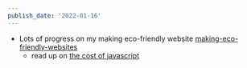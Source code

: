 ```yaml
---
publish_date: '2022-01-16'
---
```

- Lots of progress on my making eco-friendly website [making-eco-friendly-websites](../literature-notes/making-eco-friendly-websites.md)
	- read up on [the cost of javascript](https://medium.com/@addyosmani/the-cost-of-javascript-in-2018-7d8950fbb5d4)
